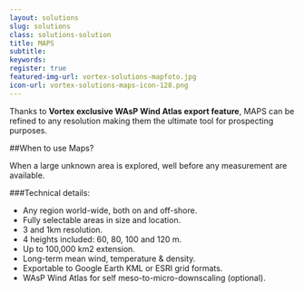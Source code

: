 ```yaml
---
layout: solutions
slug: solutions
class: solutions-solution
title: MAPS
subtitle:
keywords: 
register: true
featured-img-url: vortex-solutions-mapfoto.jpg
icon-url: vortex-solutions-maps-icon-128.png
---
```


<p class="lead">Thanks to <strong>Vortex exclusive WAsP Wind Atlas export feature</strong>, MAPS can be refined to any resolution making them the ultimate tool for prospecting purposes.</p>

##When to use Maps?

When a large unknown area is explored, well before any measurement are available.

###Technical details:

- Any region world-wide, both on and off-shore.
- Fully selectable areas in size and location.
- 3 and 1km resolution.
- 4 heights included: 60, 80, 100 and 120 m.
- Up to 100,000 km2 extension.
- Long-term mean wind, temperature & density.
- Exportable to Google Earth KML or ESRI grid formats.
- WAsP Wind Atlas for self meso-to-micro-downscaling (optional).